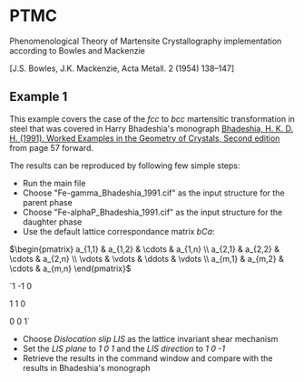 # PTMC
Phenomenological Theory of Martensite Crystallography implementation according to Bowles and Mackenzie

[J.S. Bowles, J.K. Mackenzie, Acta Metall. 2 (1954) 138–147]

## Example 1
This example covers the case of the $fcc$ to $bcc$ martensitic transformation in steel that was covered in Harry Bhadeshia's monograph [Bhadeshia, H. K. D. H. (1991). Worked Examples in the Geometry of Crystals, Second edition](https://www.phase-trans.msm.cam.ac.uk/2001/geometry2/Geometry.pdf) from page 57 forward.

The results can be reproduced by following few simple steps:
- Run the main file
- Choose "Fe-gamma_Bhadeshia_1991.cif" as the input structure for the parent phase
- Choose "Fe-alphaP_Bhadeshia_1991.cif" as the input structure for the daughter phase
- Use the default lattice correspondance matrix $bCa$:

$\begin{pmatrix}
a_{1,1} & a_{1,2} & \cdots & a_{1,n} \\
a_{2,1} & a_{2,2} & \cdots & a_{2,n} \\
\vdots  & \vdots  & \ddots & \vdots  \\
a_{m,1} & a_{m,2} & \cdots & a_{m,n} 
\end{pmatrix}$


`1 -1  0

1  1  0

0  0  1`

- Choose *Dislocation slip LIS* as the lattice invariant shear mechanism
- Set the *LIS plane* to *1 0 1* and the *LIS direction* to *1 0 -1*
- Retrieve the results in the command window and compare with the results in Bhadeshia's monograph
